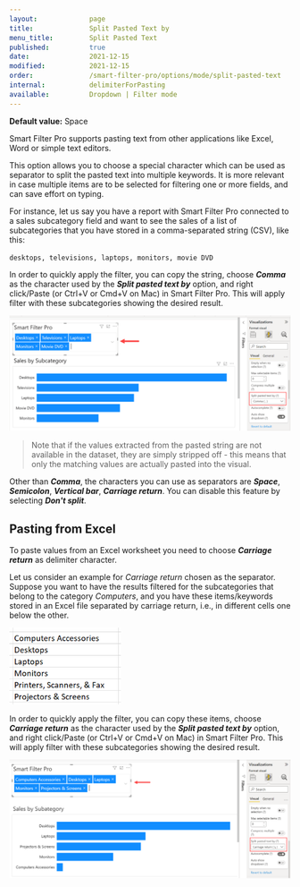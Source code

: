 ```yaml
---
layout:             page
title:              Split Pasted Text by
menu_title:         Split Pasted Text
published:          true
date:               2021-12-15
modified:           2021-12-15
order:              /smart-filter-pro/options/mode/split-pasted-text
internal:           delimiterForPasting
available:          Dropdown | Filter mode
---
```

**Default value:** Space

Smart Filter Pro supports pasting text from other applications like Excel, Word or simple text editors.

This option allows you to choose a special character which can be used as separator to split the pasted text into multiple keywords. It is more relevant in case multiple items are to be selected for filtering one or more fields, and can save effort on typing.

For instance, let us say you have a report with Smart Filter Pro connected to a sales subcategory field and want to see the sales of a list of subcategories that you have stored in a comma-separated string (CSV), like this:

`desktops, televisions, laptops, monitors, movie DVD`

In order to quickly apply the filter, you can copy the string, choose ***Comma*** as the character used by the ***Split pasted text by*** option, and right click/Paste (or Ctrl+V or Cmd+V on Mac) in Smart Filter Pro. This will apply filter with these subcategories showing the desired result. 

<img src="images/split-pasted-text.png" width="850">

> Note that if the values extracted from the pasted string are not available in the dataset, they are simply stripped off - this means that only the matching values are actually pasted into the visual.

Other than ***Comma***, the characters you can use as separators are ***Space***, ***Semicolon***, ***Vertical bar***, ***Carriage return***. You can disable this feature by selecting ***Don't split***. 

## Pasting from Excel

To paste values from an Excel worksheet you need to choose ***Carriage return*** as delimiter character.  

Let us consider an example for *Carriage return* chosen as the separator. Suppose you want to have the results filtered for the subcategories that belong to the category *Computers*, and you have these items/keywords stored in an Excel file separated by carriage return, i.e., in different cells one below the other.   

<img src="images/Capture_SplitPastedTextExcel.png" width="200">  


In order to quickly apply the filter, you can copy these items, choose ***Carriage return*** as the character used by the ***Split pasted text by*** option, and right click/Paste (or Ctrl+V or Cmd+V on Mac) in Smart Filter Pro. This will apply filter with these subcategories showing the desired result.   

<img src="images/split-pasted-text-Excel.png" width="750">  
